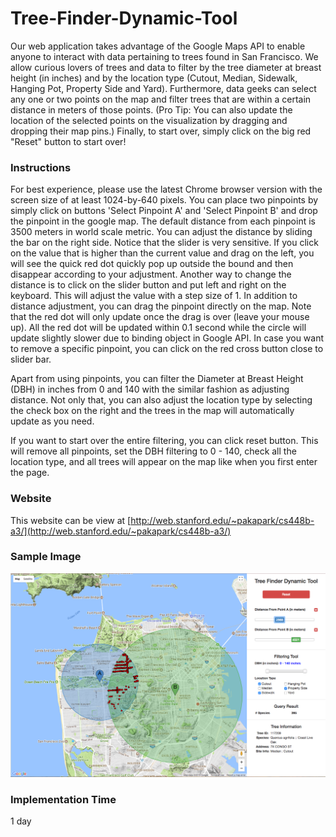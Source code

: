 # Tree-Finder-Dynamic-Tool

Our web application takes advantage of the Google Maps API to enable anyone to interact with data pertaining to trees found in San Francisco. We allow curious lovers of trees and data to filter by the tree diameter at breast height (in inches) and by the location type (Cutout, Median, Sidewalk, Hanging Pot, Property Side and Yard). Furthermore, data geeks can select any one or two points on the map and filter trees that are within a certain distance in meters of those points. (Pro Tip: You can also update the location of the selected points on the visualization by dragging and dropping their map pins.) Finally, to start over, simply click on the big red "Reset" button to start over!

### Instructions

For best experience, please use the latest Chrome browser version with the screen size of at least 1024-by-640 pixels. You can place two pinpoints by simply click on buttons 'Select Pinpoint A' and 'Select Pinpoint B' and drop the pinpoint in the google map. The default distance from each pinpoint is 3500 meters in world scale metric. You can adjust the distance by sliding the bar on the right side. Notice that the slider is very sensitive. If you click on the value that is higher than the current value and drag on the left, you will see the quick red dot quickly pop up outside the bound and then disappear according to your adjustment. Another way to change the distance is to click on the slider button and put left and right on the keyboard. This will adjust the value with a step size of 1. In addition to distance adjustment, you can drag the pinpoint directly on the map. Note that the red dot will only update once the drag is over (leave your mouse up). All the red dot will be updated within 0.1 second while the circle will update slightly slower due to binding object in Google API. In case you want to remove a specific pinpoint, you can click on the red cross button close to slider bar.

Apart from using pinpoints, you can filter the Diameter at Breast Height (DBH) in inches from 0 and 140 with the similar fashion as adjusting distance. Not only that, you can also adjust the location type by selecting the check box on the right and the trees in the map will automatically update as you need.

If you want to start over the entire filtering, you can click reset button. This will remove all pinpoints, set the DBH filtering to 0 - 140, check all the location type, and all trees will appear on the map like when you first enter the page.

### Website

This website can be view at [http://web.stanford.edu/~pakapark/cs448b-a3/](http://web.stanford.edu/~pakapark/cs448b-a3/)

### Sample Image

![alt text](./sample-image.png)

### Implementation Time
1 day
